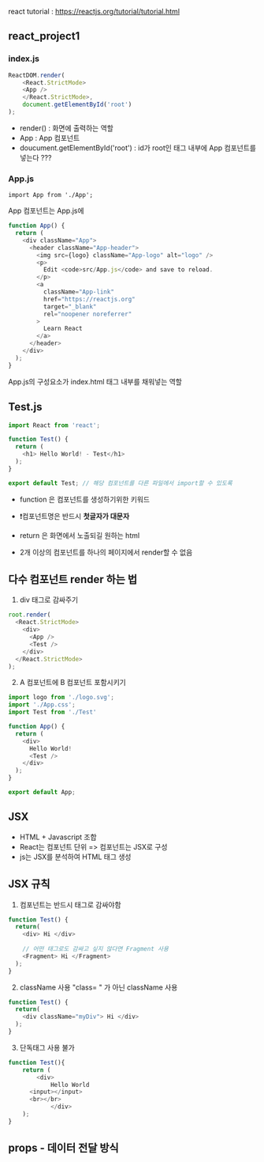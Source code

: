 react tutorial : https://reactjs.org/tutorial/tutorial.html


## react_project1

### index.js
```javascript
ReactDOM.render(
	<React.StrictMode>
	<App />
	</React.StrictMode>,
	document.getElementById('root')
);
```

- render() : 화면에 출력하는 역할
- App : App 컴포넌트
- doucument.getElementById('root') : id가 root인 태그 내부에 App 컴포넌트를 넣는다 ???

### App.js

```javescript
import App from './App';
```

App 컴포넌트는 App.js에

```javascript
function App() {
  return (
    <div className="App">
      <header className="App-header">
        <img src={logo} className="App-logo" alt="logo" />
        <p>
          Edit <code>src/App.js</code> and save to reload.
        </p>
        <a
          className="App-link"
          href="https://reactjs.org"
          target="_blank"
          rel="noopener noreferrer"
        >
          Learn React
        </a>
      </header>
    </div>
  );
}
``` 

App.js의 구성요소가 index.html <body> 태그 내부를 채워넣는 역할

## Test.js

```javascript
import React from 'react';

function Test() {
  return (
    <h1> Hello World! - Test</h1>
  );
}

export default Test; // 해당 컴포넌트를 다른 파일에서 import할 수 있도록
```

- function 은 컴포넌트를 생성하기위한 키워드
- ❗️컴포넌트명은 반드시 **첫글자가 대문자**
- return 은 화면에서 노출되길 원하는 html 

- 2개 이상의 컴포넌트를 하나의 페이지에서 render할 수 없음

## 다수 컴포넌트 render 하는 법

1. div 태그로 감싸주기
```javascript
root.render(
  <React.StrictMode>
    <div>
      <App />
      <Test />
    </div>
  </React.StrictMode>
);
```

2. A 컴포넌트에 B 컴포넌트 포함시키기
```javascript
import logo from './logo.svg';
import './App.css';
import Test from './Test'

function App() {
  return (
    <div>
      Hello World!
      <Test />
    </div>
  );
}

export default App;
```


## JSX

- HTML + Javascript 조합
- React는 컴포넌트 단위 => 컴포넌트는 JSX로 구성
- js는 JSX를 분석하여 HTML 태그 생성

## JSX 규칙
1. 컴포넌트는 반드시 태그로 감싸야함
```javascript
function Test() {
  return(
    <div> Hi </div>
    
    // 어떤 태그로도 감싸고 싶지 않다면 Fragment 사용 
    <Fragment> Hi </Fragment>
  );
}
```

2. className 사용
"class= " 가 아닌 className 사용
```javascript
function Test() {
  return(
    <div className="myDiv"> Hi </div>
  );
}
```

3. 단독태그 사용 불가

```javascript
function Test(){
	return (
		<div>
			Hello World
      <input></input>
      <br></br>
			</div>
	);
}
```

## props - 데이터 전달 방식
